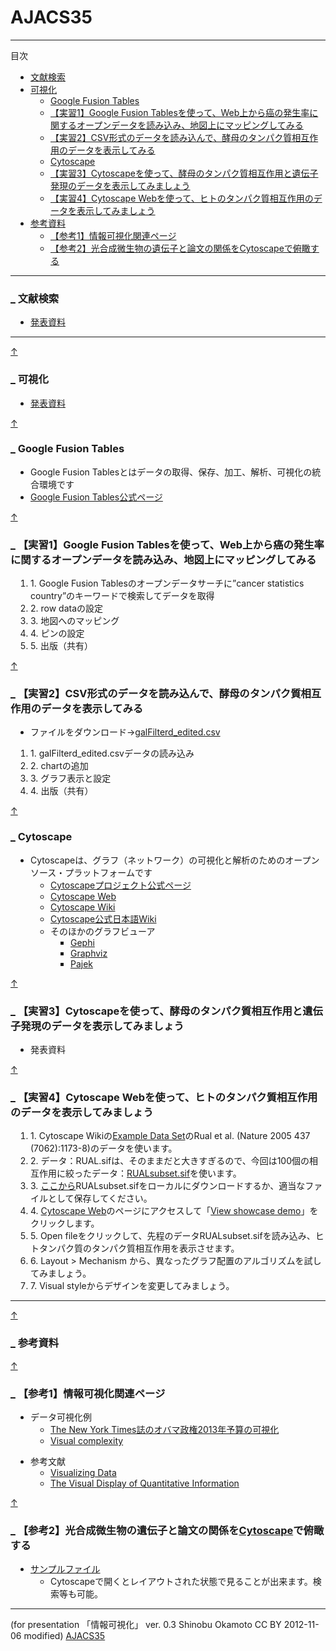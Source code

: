 # AJACS35
<hr class="full_hr" />
<p>目次</p>
<div class="contents">
<a id="contents_1"></a>
<ul class="list1" style="padding-left:16px;margin-left:16px"><li><a href="#oca3f32c">  文献検索 </a></li>
<li><a href="#sc079b09">  可視化 </a>
<ul class="list2" style="padding-left:16px;margin-left:16px"><li><a href="#jbba7054">  Google Fusion Tables </a></li>
<li><a href="#y5066ce3"> 【実習1】Google Fusion Tablesを使って、Web上から癌の発生率に関するオープンデータを読み込み、地図上にマッピングしてみる </a></li>
<li><a href="#y5066ce3"> 【実習2】CSV形式のデータを読み込んで、酵母のタンパク質相互作用のデータを表示してみる </a></li>
<li><a href="#za7a17a1">  Cytoscape </a></li>
<li><a href="#y5066ce3"> 【実習3】Cytoscapeを使って、酵母のタンパク質相互作用と遺伝子発現のデータを表示してみましょう </a></li>
<li><a href="#y5066ce3"> 【実習4】Cytoscape Webを使って、ヒトのタンパク質相互作用のデータを表示してみましょう </a></li></ul></li>
<li><a href="#n11074fd">  参考資料 </a>
<ul class="list2" style="padding-left:16px;margin-left:16px"><li><a href="#kdb7a6c7"> 【参考1】情報可視化関連ページ </a></li>
<li><a href="#pbe0dc1d"> 【参考2】光合成微生物の遺伝子と論文の関係をCytoscapeで俯瞰する </a></li></ul></li></ul>
</div>

<hr class="full_hr" />
<h3 id="content_1_0"><a id="oca3f32c" href="http://MotDB.DBCLS.jp/?AJACS35%2Fso#oca3f32c" title="oca3f32c"><span class="sanchor">_</span></a> 文献検索  </h3>
<ul class="list1" style="padding-left:16px;margin-left:16px"><li><a href="http://MotDB.DBCLS.jp/?plugin=attach&amp;pcmd=open&amp;file=AJACS35_TogoDoc_inMeXes_Allie_.pdf&amp;refer=AJACS35%2Fso" rel="nofollow">発表資料</a></li></ul>
<hr class="full_hr" />

<div class="jumpmenu"><a href="#navigator">&uarr;</a></div><h3 id="content_1_1"><a id="sc079b09" href="http://MotDB.DBCLS.jp/?AJACS35%2Fso#sc079b09" title="sc079b09"><span class="sanchor">_</span></a> 可視化  </h3>
<ul class="list1" style="padding-left:16px;margin-left:16px"><li><a href="http://MotDB.DBCLS.jp/?plugin=attach&amp;pcmd=open&amp;file=AJACS_CiRA_visualization_v5.pdf&amp;refer=AJACS35%2Fso" rel="nofollow">発表資料</a></li></ul>

<div class="jumpmenu"><a href="#navigator">&uarr;</a></div><h3 id="content_1_2"><a id="jbba7054" href="http://MotDB.DBCLS.jp/?AJACS35%2Fso#jbba7054" title="jbba7054">_</a> Google Fusion Tables  </h3>
<ul class="list1" style="padding-left:16px;margin-left:16px"><li>Google Fusion Tablesとはデータの取得、保存、加工、解析、可視化の統合環境です</li>
<li><a href="http://support.google.com/fusiontables/answer/2571232/" rel="nofollow">Google Fusion Tables公式ページ</a></li></ul>

<div class="jumpmenu"><a href="#navigator">&uarr;</a></div><h3 id="content_1_3"><a id="y5066ce3" href="http://MotDB.DBCLS.jp/?AJACS35%2Fso#y5066ce3" title="y5066ce3">_</a> 【実習1】Google Fusion Tablesを使って、Web上から癌の発生率に関するオープンデータを読み込み、地図上にマッピングしてみる  </h3>
<ol class="list1" style="padding-left:16px;margin-left:16px"><li>1. Google Fusion Tablesのオープンデータサーチに”cancer statistics country”のキーワードで検索してデータを取得</li>
<li>2. row dataの設定</li>
<li>3. 地図へのマッピング</li>
<li>4. ピンの設定</li>
<li>5. 出版（共有）</li></ol>

<div class="jumpmenu"><a href="#navigator">&uarr;</a></div><h3 id="content_1_4"><a id="y5066ce3" href="http://MotDB.DBCLS.jp/?AJACS35%2Fso#y5066ce3" title="y5066ce3">_</a> 【実習2】CSV形式のデータを読み込んで、酵母のタンパク質相互作用のデータを表示してみる  </h3>
<ul class="list1" style="padding-left:16px;margin-left:16px"><li>ファイルをダウンロード→<a href="http://MotDB.DBCLS.jp/?plugin=attach&amp;pcmd=info&amp;file=galFiltered_edited.csv&amp;refer=AJACS35%2Fso" rel="nofollow">galFilterd_edited.csv</a></li></ul>
<ol class="list1" style="padding-left:16px;margin-left:16px"><li>1. galFilterd_edited.csvデータの読み込み</li>
<li>2. chartの追加</li>
<li>3. グラフ表示と設定</li>
<li>4. 出版（共有）</li></ol>

<div class="jumpmenu"><a href="#navigator">&uarr;</a></div><h3 id="content_1_5"><a id="za7a17a1" href="http://MotDB.DBCLS.jp/?AJACS35%2Fso#za7a17a1" title="za7a17a1">_</a> Cytoscape  </h3>
<ul class="list1" style="padding-left:16px;margin-left:16px"><li>Cytoscapeは、グラフ（ネットワーク）の可視化と解析のためのオープンソース・プラットフォームです
<ul class="list2" style="padding-left:16px;margin-left:16px"><li><a href="http://www.cytoscape.org/" rel="nofollow">Cytoscapeプロジェクト公式ページ</a></li>
<li><a href="http://cytoscapeweb.cytoscape.org/" rel="nofollow">Cytoscape Web</a></li>
<li><a href="http://cytoscape.wodaklab.org/wiki/" rel="nofollow">Cytoscape Wiki</a></li>
<li><a href="http://cydoc.sourceforge.jp/cydocwiki/index.php?Cytoscape%20Japanese%20Documentation%20Project" rel="nofollow">Cytoscape公式日本語Wiki</a></li>
<li>そのほかのグラフビューア
<ul class="list3" style="padding-left:16px;margin-left:16px"><li><a href="https://gephi.org/" rel="nofollow">Gephi</a></li>
<li><a href="http://www.graphviz.org/" rel="nofollow">Graphviz</a></li>
<li><a href="http://vlado.fmf.uni-lj.si/pub/networks/pajek/" rel="nofollow">Pajek</a></li></ul></li></ul></li></ul>

<div class="jumpmenu"><a href="#navigator">&uarr;</a></div><h3 id="content_1_6"><a id="y5066ce3" href="http://MotDB.DBCLS.jp/?AJACS35%2Fso#y5066ce3" title="y5066ce3">_</a> 【実習3】Cytoscapeを使って、酵母のタンパク質相互作用と遺伝子発現のデータを表示してみましょう  </h3>
<ul class="list1" style="padding-left:16px;margin-left:16px"><li>発表資料</li></ul>

<div class="jumpmenu"><a href="#navigator">&uarr;</a></div><h3 id="content_1_7"><a id="y5066ce3" href="http://MotDB.DBCLS.jp/?AJACS35%2Fso#y5066ce3" title="y5066ce3">_</a> 【実習4】Cytoscape Webを使って、ヒトのタンパク質相互作用のデータを表示してみましょう  </h3>
<ol class="list1" style="padding-left:16px;margin-left:16px"><li>1. Cytoscape Wikiの<a href="http://cytoscape.wodaklab.org/wiki/Data_Sets" rel="nofollow">Example Data Set</a>のRual et al. (Nature 2005 437 (7062):1173-8)のデータを使います。</li>
<li>2. データ：RUAL.sifは、そのままだと大きすぎるので、今回は100個の相互作用に絞ったデータ：<a href="http://charles.kazusa.or.jp/~so/ajacs/RUALsubset.sif" rel="nofollow">RUALsubset.sif</a>を使います。</li>
<li>3. <a href="http://charles.kazusa.or.jp/~so/ajacs/" rel="nofollow">ここから</a>RUALsubset.sifをローカルにダウンロードするか、適当なファイルとして保存してください。</li>
<li>4. <a href="http://cytoscapeweb.cytoscape.org/" rel="nofollow">Cytoscape Web</a>のページにアクセスして「<a href="http://cytoscapeweb.cytoscape.org/demo" rel="nofollow">View showcase demo</a>」をクリックします。</li>
<li>5. Open fileをクリックして、先程のデータRUALsubset.sifを読み込み、ヒトタンパク質のタンパク質相互作用を表示させます。</li>
<li>6. Layout &gt; Mechanism から、異なったグラフ配置のアルゴリズムを試してみましょう。</li>
<li>7. Visual styleからデザインを変更してみましょう。</li></ol>
<hr class="full_hr" />

<div class="jumpmenu"><a href="#navigator">&uarr;</a></div><h3 id="content_1_8"><a id="n11074fd" href="http://MotDB.DBCLS.jp/?AJACS35%2Fso#n11074fd" title="n11074fd"><span class="sanchor">_</span></a> 参考資料  </h3>

<div class="jumpmenu"><a href="#navigator">&uarr;</a></div><h3 id="content_1_9"><a id="kdb7a6c7" href="http://MotDB.DBCLS.jp/?AJACS35%2Fso#kdb7a6c7" title="kdb7a6c7">_</a> 【参考1】情報可視化関連ページ  </h3>
<ul class="list1" style="padding-left:16px;margin-left:16px"><li>データ可視化例
<ul class="list2" style="padding-left:16px;margin-left:16px"><li><a href="http://www.nytimes.com/interactive/2012/02/13/us/politics/2013-budget-proposal-graphic.html" rel="nofollow">The New York Times誌のオバマ政権2013年予算の可視化</a></li>
<li><a href="http://www.visualcomplexity.com/vc/" rel="nofollow">Visual complexity</a></li></ul></li></ul>
<ul class="list1" style="padding-left:16px;margin-left:16px"><li>参考文献
<ul class="list2" style="padding-left:16px;margin-left:16px"><li><a href="http://www.amazon.co.jp/Visualizing-Data-Ben-Fry/dp/0596514557/ref=sr_1_1?ie=UTF8&amp;s=english-books&amp;qid=1280961053&amp;sr=1-1" rel="nofollow">Visualizing Data</a></li>
<li><a href="http://www.amazon.co.jp/Visual-Display-Quantitative-Information/dp/0961392142/ref=sr_1_cc_1?ie=UTF8&amp;qid=1280960866&amp;sr=1-1-catcorr" rel="nofollow">The Visual Display of Quantitative Information</a></li></ul></li></ul>

<div class="jumpmenu"><a href="#navigator">&uarr;</a></div><h3 id="content_1_10"><a id="pbe0dc1d" href="http://MotDB.DBCLS.jp/?AJACS35%2Fso#pbe0dc1d" title="pbe0dc1d">_</a> 【参考2】光合成微生物の遺伝子と論文の関係を<a href="http://www.cytoscape.org/" rel="nofollow">Cytoscape</a>で俯瞰する  </h3>
<ul class="list1" style="padding-left:16px;margin-left:16px"><li><a href="http://MotDB.DBCLS.jp/?plugin=attach&amp;pcmd=info&amp;file=cyano_genes_papers.cys&amp;refer=hiroo2012" rel="nofollow">サンプルファイル</a>
<ul class="list2" style="padding-left:16px;margin-left:16px"><li>Cytoscapeで開くとレイアウトされた状態で見ることが出来ます。検索等も可能。</li></ul></li></ul>
<hr class="full_hr" />
<p>(for presentation 「情報可視化」 ver. 0.3  Shinobu Okamoto CC BY 2012-11-06 modified)
<a href="http://MotDB.DBCLS.jp/?AJACS35" title="AJACS35 (2035d)">AJACS35</a></p>
